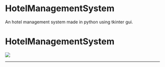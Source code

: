 # HotelManagementSystem
An hotel management system made in python using tkinter gui.
# HotelManagementSystem
<img src="https://r7q6w9z6.rocketcdn.me/career/wp-content/uploads/2020/02/fbc52262225969.5a89af053bacd.gif">
<hr>
